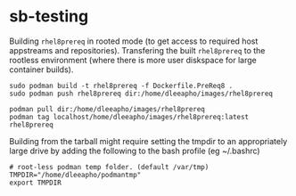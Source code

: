 # sb-testing
Building `rhel8prereq` in rooted mode (to get access to required host appstreams and repositories). Transfering the built `rhel8prereq` to the rootless environment (where there is more user diskspace for large container builds).

```
sudo podman build -t rhel8prereq -f Dockerfile.PreReq8 .
sudo podman push rhel8prereq dir:/home/dleeapho/images/rhel8prereq

podman pull dir:/home/dleeapho/images/rhel8prereq
podman tag localhost/home/dleeapho/images/rhel8prereq:latest rhel8prereq
```
Building from the tarball might require setting the tmpdir to an appropriately large drive by adding the following to the bash profile (eg ~/.bashrc)
```
# root-less podman temp folder. (default /var/tmp)
TMPDIR="/home/dleeapho/podmantmp"
export TMPDIR
```